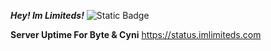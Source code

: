 ***Hey! Im Limiteds!***
<img alt="Static Badge" src="https://img.shields.io/badge/My_Discord-@imlimiteds-blue:badgeContent">


**Server Uptime For Byte & Cyni**
https://status.imlimiteds.com

